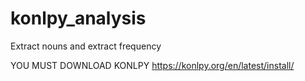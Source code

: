 # konlpy_analysis
Extract nouns and extract frequency

YOU MUST DOWNLOAD KONLPY
https://konlpy.org/en/latest/install/
